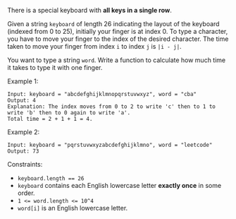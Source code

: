 There is a special keyboard with **all keys in a single row**.

Given a string `keyboard` of length 26 indicating the layout of the keyboard (indexed from 0 to 25), initially your finger is at index 0. To type a character, you have to move your finger to the index of the desired character. The time taken to move your finger from index `i` to index `j` is `|i - j|`.

You want to type a string `word`. Write a function to calculate how much time it takes to type it with one finger.

Example 1:
```
Input: keyboard = "abcdefghijklmnopqrstuvwxyz", word = "cba"
Output: 4
Explanation: The index moves from 0 to 2 to write 'c' then to 1 to write 'b' then to 0 again to write 'a'.
Total time = 2 + 1 + 1 = 4.
```

Example 2:
```
Input: keyboard = "pqrstuvwxyzabcdefghijklmno", word = "leetcode"
Output: 73
```

Constraints:
* `keyboard.length == 26`
* `keyboard` contains each English lowercase letter **exactly once** in some order.
* `1 <= word.length <= 10^4`
* `word[i]` is an English lowercase letter.
